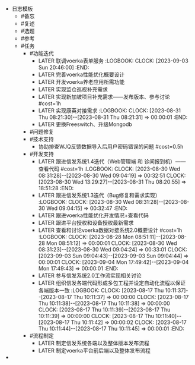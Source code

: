- 日志模板
	- #备忘
	- #复述
	- #选题
	- #参考
	- #任务
		- #功能迭代
			- LATER 联调voerka表单服务
			  :LOGBOOK:
			  CLOCK: [2023-09-03 Sun 20:46:00]
			  :END:
			- LATER 完善voerka性能优化概要设计
			- LATER 开发voerka养老应用所需功能
			- LATER 实现监仓巡视补充需求
			- LATER 实现新加坡项目补充需求——发布版本、参与讨论 #cost=1h
			- LATER 实现康英对接需求
			  :LOGBOOK:
			  CLOCK: [2023-08-31 Thu 08:21:30]--[2023-08-31 Thu 08:21:31] =>  00:00:01
			  :END:
			- LATER 更换Freeswitch、升级Mongodb
		- #问题修复
		- #技术支持
			- 协助排查WJQ反馈数据导入后用户密码错误的问题 #cost=0.5h
		- #开发支持
			- LATER 跟进信发系统1.4迭代（Web管理端 和 诊间报到机）——查看代码 #cost=1h
			  :LOGBOOK:
			  CLOCK: [2023-08-30 Wed 08:31:28]--[2023-08-30 Wed 09:04:19] =>  00:32:51
			  CLOCK: [2023-08-30 Wed 13:29:27]--[2023-08-31 Thu 08:20:55] =>  18:51:28
			  :END:
			- LATER 跟进信发系统1.3迭代（Bug修复和需求实现）
			  :LOGBOOK:
			  CLOCK: [2023-08-30 Wed 08:31:28]--[2023-08-30 Wed 09:04:15] =>  00:32:47
			  :END:
			- LATER 跟进voerka性能优化开发情况+查看代码
			- LATER 跟进平台授权和设备授权最新需求
			- LATER 查看和讨论voerka数据对接系统2.0概要设计 #cost=1h
			  :LOGBOOK:
			  CLOCK: [2023-08-28 Mon 08:51:11]--[2023-08-28 Mon 08:51:12] =>  00:00:01
			  CLOCK: [2023-08-30 Wed 08:31:23]--[2023-08-30 Wed 09:04:24] =>  00:33:01
			  CLOCK: [2023-09-03 Sun 09:04:43]--[2023-09-03 Sun 09:04:44] =>  00:00:01
			  CLOCK: [2023-09-04 Mon 17:49:42]--[2023-09-04 Mon 17:49:43] =>  00:00:01
			  :END:
			- LATER 参与信发系统2.0工作流实现相关讨论
			- LATER 组织信发各端代码形成多包工程并设定自动化流程以保证各端版本一致
			  :LOGBOOK:
			  CLOCK: [2023-08-17 Thu 10:11:37]--[2023-08-17 Thu 10:11:37] =>  00:00:00
			  CLOCK: [2023-08-17 Thu 10:11:38]--[2023-08-17 Thu 10:11:38] =>  00:00:00
			  CLOCK: [2023-08-17 Thu 10:11:39]--[2023-08-17 Thu 10:11:39] =>  00:00:00
			  CLOCK: [2023-08-17 Thu 10:11:40]--[2023-08-17 Thu 10:11:42] =>  00:00:02
			  CLOCK: [2023-08-17 Thu 10:11:44]--[2023-08-17 Thu 10:11:45] =>  00:00:01
			  :END:
		- #流程制定
			- LATER 制定信发系统各端以及整体版本发布流程
			- LATER 制定voerka平台前后端以及整体发布流程
-